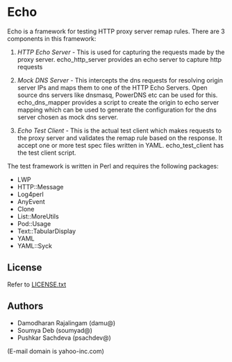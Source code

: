 # Echo
Echo is a framework for testing HTTP proxy server remap rules. There
are 3 components in this framework:

1. _HTTP Echo Server_ - This is used for capturing the requests made by the
proxy server. echo_http_server provides an echo server to capture http
requests 

1. _Mock DNS Server_ - This intercepts the dns requests for resolving origin
server IPs and maps them to one of the HTTP Echo Servers. Open source dns
servers like dnsmasq, PowerDNS etc can be used for this. echo_dns_mapper
provides a script to create the origin to echo server mapping which can
be used to generate the configuration for the dns server chosen as mock
dns server.

1. _Echo Test Client_ - This is the actual test client which makes
requests to the proxy server and validates the remap rule based
on the response. It accept one or more test spec files written
in YAML. echo_test_client has the test client script.

The test framework is written in Perl and requires the following packages:
*  LWP
*  HTTP::Message
*  Log4perl
*  AnyEvent
*  Clone
*  List::MoreUtils
*  Pod::Usage
*  Text::TabularDisplay
*  YAML
*  YAML::Syck

## License

Refer to [LICENSE.txt](./LICENSE.txt "LICENSE.txt")

## Authors

*  Damodharan Rajalingam (damu@)
*  Soumya Deb (soumyad@)
*  Pushkar Sachdeva (psachdev@)

(E-mail domain is yahoo-inc.com)
